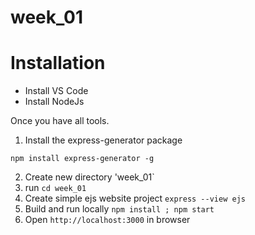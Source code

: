 # week_01

# Installation

- Install VS Code
- Install NodeJs

Once you have all tools. 

1. Install the express-generator package

`npm install express-generator -g`

2. Create new directory 'week_01`
3. run `cd week_01 `
4. Create simple ejs website project
   `express --view ejs`
5. Build and run locally
   `npm install ; npm start`
6. Open `http://localhost:3000` in browser
